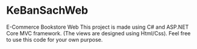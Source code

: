 # KeBanSachWeb
 E-Commerce Bookstore Web
 This project is made using C# and ASP.NET Core MVC framework. (The views are designed using Html/Css).
 Feel free to use this code for your own purpose.
